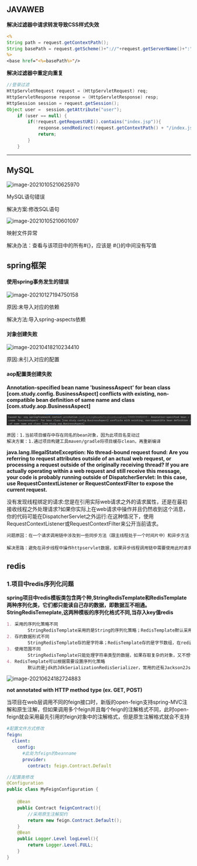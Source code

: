 ## JAVAWEB

**解决过滤器中请求转发导致CSS样式失效**

```jsp
<%
String path = request.getContextPath();
String basePath = request.getScheme()+"://"+request.getServerName()+":"+request.getServerPort()+path+"/";
%>
<base href="<%=basePath%>"/>
```

**解决过滤器中重定向重复**

```Java
//登录过滤
HttpServletRequest request = (HttpServletRequest) req;
HttpServletResponse response = (HttpServletResponse) resp;
HttpSession session = request.getSession();
Object user =  session.getAttribute("user");
	if (user == null) {
		if(!request.getRequestURI().contains("index.jsp")){
    		response.sendRedirect(request.getContextPath() + "/index.jsp");
    		return;
    	}
	}
```



<hr/>

## MySQL



![image-20210105210625970](C:\Users\Admin\AppData\Roaming\Typora\typora-user-images\image-20210105210625970.png)

MySQL语句错误

解决方案:修改SQL语句



 ![image-20210105210601097](C:\Users\Admin\AppData\Roaming\Typora\typora-user-images\image-20210105210601097.png)

映射文件异常

解决办法：查看与该项目中的所有#{}，应该是 #{}的中间没有写值



## spring框架

#### 使用spring事务发生的错误

![image-20210127194750158](C:%5CUsers%5CAdmin%5CAppData%5CRoaming%5CTypora%5Ctypora-user-images%5Cimage-20210127194750158.png)

原因:未导入对应的依赖

解决方法:导入spring-aspects依赖





#### 对象创建失败

![image-20210418210234410](C:%5CUsers%5CAdmin%5CAppData%5CRoaming%5CTypora%5Ctypora-user-images%5Cimage-20210418210234410.png)

> 

原因:未引入对应的配置



#### aop配置类创建失败

**Annotation-specified bean name 'businessAspect' for bean class [com.study.config. BusinessAspect] conflicts with existing, non-compatible bean definition of same name and class [com.study.aop.BusinessAspect]**

![image-20221103142420989](错误.assets/image-20221103142420989.png)

```
原因：1.当前项目缓存中存在同名的bean对象，因为此项目名变动过
解决方案：1.通过项目构建工具maven/gradle将项目缓存clean，再重新编译
```





**java.lang.IllegalStateException: No thread-bound request found: Are you referring to request attributes outside of an actual web request, or processing a request outside of the originally receiving thread?  If you are actually operating within a web request and still receive this message, your code is probably running outside of DispatcherServlet: In this case, use RequestContextListener or RequestContextFilter to expose the current request.**

没有发现线程绑定的请求:您是在引用实际web请求之外的请求属性，还是在最初接收线程之外处理请求?如果你实际上在web请求中操作并且仍然收到这个消息，你的代码可能在DispatcherServlet之外运行:在这种情况下，使用RequestContextListener或RequestContextFilter来公开当前请求。

```markdown
问题原因：在一个请求调用链中涉及到一些同步方法（跟主线程处于一个时间片中）和异步方法（通过@Async注解实现），在异步方法中会通过HttpServletRequest对象获取请求头数据；但异步方法流程较长，此时这个请求的主线程已经结束，导致在异步方法中出现这个问题。

解决思路：避免在异步线程中操作httpservlet数据，如果异步线程调用链中需要使用此时请求中的信息，可以考虑通过通信技术（方法透传，缓存）将数据传到异步线程中。
```













## redis

### 1.项目中redis序列化问题

**spring项目中redis模板类包含两个种,StringRedisTemplate和RedisTemplate两种序列化类，它们都只能读自己存的数据，即数据互不相通。StringRedisTemeplate,这两种模板的序列化格式不同,当存入key值redis**

```markdown
1. 采用的序列化策略不同
        StringRedisTemplate采用的是String的序列化策略；RedisTemplate默认采用的是jdk的序列化策略
2. 存的数据形式不同
        StringRedisTemplate存的是字符串；RedisTemplate存的是字节数组，在redis-cli中看好像乱码
3. 使用范围不同
		StringRedisTemplate只能处理字符串类型的数据，如果存取复杂的对象，又不想做额外的处理，最好用RedisTemplate
4. RedisTemplate可以根据需要设置序列化策略
        默认的是jdk的JdkSerializationRedisSerializer，常用的还有Jackson2JsonRedisSerializer等
```

![image-20210624182724883](C:%5CUsers%5CAdmin%5CAppData%5CRoaming%5CTypora%5Ctypora-user-images%5Cimage-20210624182724883.png)







**not annotated with HTTP method type (ex. GET, POST)**

当项目在web层调用不同的feign接口时，新版的open-feign支持spring-MVC注解和原生注解，但如果调用多个feign并且每个feign的注解格式不同，此时open-feign就会采用最先引用的feign对象中的注解格式，但是原生注解格式就会不支持

```yml
#配置文件方式修改
feign:
  client:
    config:
      #此处为feign的beanname
      provider:
        contract: feign.Contract.Default
```

```java
//配置类修改
@Configuration
public class MyFeignConfiguration {

    @Bean
    public Contract feignContract(){
        //采用原生注解契约
        return new feign.Contract.Default();
    }
    @Bean
    public Logger.Level logLevel(){
        return Logger.Level.FULL;
    }
}
```



